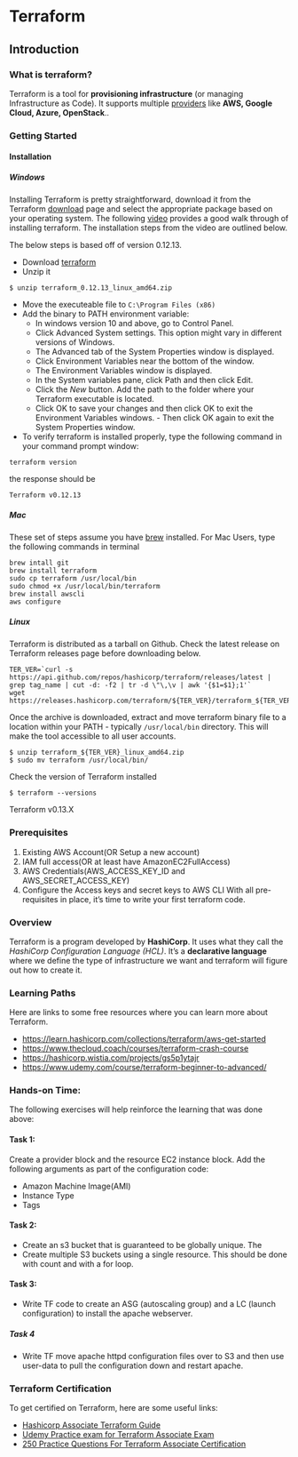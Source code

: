 # Terraform
## Introduction
### What is terraform?
Terraform is a tool for **provisioning infrastructure** (or managing Infrastructure as Code). It supports multiple [providers](https://www.terraform.io/docs/providers/index.html) like **AWS, Google Cloud, Azure, OpenStack**..

### Getting Started
#### Installation

##### Windows

Installing Terraform is pretty straightforward, download it from the Terraform [download](https://www.terraform.io/downloads.html) page and select the appropriate package based on your operating system. The following [video](https://learn.hashicorp.com/terraform/getting-started/install.html) provides a good walk through of installing terraform. The installation steps from the video are outlined below.

The below steps is based off of version 0.12.13.

- Download [terraform](https://releases.hashicorp.com/terraform/0.12.13/terraform_0.12.13_linux_amd64.zip)
- Unzip it
```
$ unzip terraform_0.12.13_linux_amd64.zip
```
- Move the executeable file to `C:\Program Files (x86)`
- Add the binary to PATH environment variable:
  - In windows version 10 and above, go to Control Panel.
  - Click Advanced System settings. This option might vary in different versions of Windows.
  - The Advanced tab of the System Properties window is displayed.
  - Click Environment Variables near the bottom of the window.
  - The Environment Variables window is displayed.
  - In the System variables pane, click Path and then click Edit.
  - Click the _New_ button. Add the path to the folder where your Terraform executable is located.
  - Click OK to save your changes and then click OK to exit the Environment Variables windows. - Then click OK again to exit the System Properties window.
- To verify terraform is installed properly, type the following command in your command prompt window:
```
terraform version
```
the response should be
```
Terraform v0.12.13
```

##### Mac
These set of steps assume you have [brew](brew.sh) installed.
For Mac Users, type the following commands in terminal
```
brew intall git
brew install terraform
sudo cp terraform /usr/local/bin
sudo chmod +x /usr/local/bin/terraform
brew install awscli
aws configure
```

##### Linux
Terraform is distributed as a tarball on Github. Check the latest release on Terraform releases page before downloading below.
```
TER_VER=`curl -s https://api.github.com/repos/hashicorp/terraform/releases/latest | grep tag_name | cut -d: -f2 | tr -d \"\,\v | awk '{$1=$1};1'`
wget https://releases.hashicorp.com/terraform/${TER_VER}/terraform_${TER_VER}_linux_amd64.zip
```
Once the archive is downloaded, extract and move terraform binary file to a location within your PATH - typically `/usr/local/bin` directory. This will make the tool accessible to all user accounts.
```
$ unzip terraform_${TER_VER}_linux_amd64.zip
$ sudo mv terraform /usr/local/bin/
```
Check the version of Terraform installed
```
$ terraform --versions
```
Terraform v0.13.X

### Prerequisites
1. Existing AWS Account(OR Setup a new account)
1. IAM full access(OR at least have AmazonEC2FullAccess)
1. AWS Credentials(AWS_ACCESS_KEY_ID and AWS_SECRET_ACCESS_KEY)
1. Configure the Access keys and secret keys to AWS CLI
With all pre-requisites in place, it’s time to write your first terraform code.

### Overview

Terraform is a program developed by  **HashiCorp**. It uses what they call the _HashiCorp Configuration Language (HCL)_. It’s a **declarative language** where we define the type of infrastructure we want and terraform will figure out how to create it.

### Learning Paths
Here are links to some free resources where you can learn more about Terraform.
 - https://learn.hashicorp.com/collections/terraform/aws-get-started
 - https://www.thecloud.coach/courses/terraform-crash-course
 - https://hashicorp.wistia.com/projects/gs5p1ytajr
 - https://www.udemy.com/course/terraform-beginner-to-advanced/


### Hands-on Time:
The following exercises will help reinforce the learning that was done above:

#### Task 1:
Create a provider block and the resource EC2 instance block. Add the following arguments as part of the configuration code:
- Amazon Machine Image(AMI)
- Instance Type
- Tags

#### Task 2:
- Create an s3 bucket that is guaranteed to be globally unique. The
- Create multiple S3 buckets using a single resource. This should be done with count and with a for loop.

#### Task 3:
- Write TF code to create an ASG (autoscaling group) and a LC (launch configuration) to install the apache webserver.

##### Task 4
- Write TF move apache httpd configuration files over to S3 and then use user-data to pull the configuration down and restart apache.

### Terraform Certification
To get certified on Terraform, here are some useful links:
- [Hashicorp Associate Terraform Guide](https://learn.hashicorp.com/tutorials/terraform/associate-study)
- [Udemy Practice exam for Terraform Associate Exam](https://www.udemy.com/course/terraform-associate-practice-exam/)
- [250 Practice Questions For Terraform Associate Certification](https://medium.com/bb-tutorials-and-thoughts/250-practice-questions-for-terraform-associate-certification-7a3ccebe6a1a)
